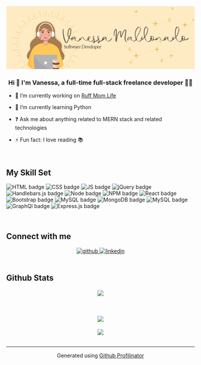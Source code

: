 <!--
<div align="center">
<img src="https://rishavanand.github.io/static/images/greetings.gif" align="center" style="width: 100%" />
</div>  
-->

<img src="readme-header.png">
  

### <div align="center">Hi :wave: I'm Vanessa, a full-time full-stack freelance developer 👩‍💻</div>  
  

- 🔭 I’m currently working on [Ruff Mom Life](https://github.com/vanessamald/ruff-mom-life)  
  

- 🌱 I’m currently learning Python  
  

- ❓ Ask me about anything related to MERN stack and related technologies  
  

- ⚡ Fun fact: I love reading 📚  
  

<br/>  


## My Skill Set  

![HTML badge](https://img.shields.io/badge/HTML5-E34F26?style=for-the-badge&logo=html5&logoColor=white)
![CSS badge](https://img.shields.io/badge/CSS3-1572B6?style=for-the-badge&logo=css3&logoColor=white)
![JS badge](https://img.shields.io/badge/JavaScript-323330?style=for-the-badge&logo=javascript&logoColor=F7DF1E)
![jQuery badge](https://img.shields.io/badge/jQuery-0769AD?style=for-the-badge&logo=jquery&logoColor=white)
![Handlebars.js badge](https://img.shields.io/badge/Handlebars.js-f0772b?style=for-the-badge&logo=handlebarsdotjs&logoColor=black)
![Node badge](https://img.shields.io/badge/Node.js-339933?style=for-the-badge&logo=nodedotjs&logoColor=white)
![NPM badge](https://img.shields.io/badge/npm-CB3837?style=for-the-badge&logo=npm&logoColor=white)
![React badge](https://img.shields.io/badge/React-20232A?style=for-the-badge&logo=react&logoColor=61DAFB)
![Bootstrap badge](https://img.shields.io/badge/Bootstrap-563D7C?style=for-the-badge&logo=bootstrap&logoColor=white)
![MySQL badge](https://img.shields.io/badge/MySQL-005C84?style=for-the-badge&logo=mysql&logoColor=white)
![MongoDB badge](https://img.shields.io/badge/MongoDB-4EA94B?style=for-the-badge&logo=mongodb&logoColor=white)
![MySQL badge](https://img.shields.io/badge/MySQL-005C84?style=for-the-badge&logo=mysql&logoColor=white)
![GraphQl badge](https://img.shields.io/badge/Apollo%20GraphQL-311C87?&style=for-the-badge&logo=Apollo%20GraphQL&logoColor=white)
![Express.js badge](https://img.shields.io/badge/Express.js-000000?style=for-the-badge&logo=express&logoColor=white)





<br/>  


## Connect with me  
<div align="center">
<a href="https://github.com/vanessamald" target="_blank">
<img src=https://img.shields.io/badge/github-%2324292e.svg?&style=for-the-badge&logo=github&logoColor=white alt=github style="margin-bottom: 5px;" />
</a>
<a href="https://linkedin.com/in/vanessa-maldonado-807344191" target="_blank">
<img src=https://img.shields.io/badge/linkedin-%231E77B5.svg?&style=for-the-badge&logo=linkedin&logoColor=white alt=linkedin style="margin-bottom: 5px;" />
</a>  
</div>  
  

<br/>  


## Github Stats  
<div align="center"><img src="https://github-readme-stats.vercel.app/api?username=vanessamald&show_icons=true&count_private=true&hide_border=true" align="center" /></div>  

<br/>  



  

<br/>  

  

<br/>  

<div align="center">
<img src="https://komarev.com/ghpvc/?username=vanessamald&&style=flat-square" align="center" />
</div>  
  

<br/>  

<div align="center">
            <a href="https://www.buymeacoffee.com/vnessamaldB" target="_blank" style="display: inline-block;">
                <img
                    src="https://img.shields.io/badge/Donate-Buy%20Me%20A%20Coffee-orange.svg?style=flat-square&logo=buymeacoffee" 
                    align="center"
                />
            </a></div>
<br />

----
<div align="center">Generated using <a href="https://profilinator.rishav.dev/" target="_blank">Github Profilinator</a></div>

